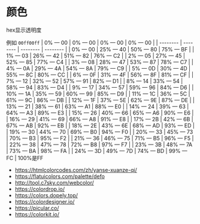 # 颜色

<CssDemo :css-list='cssList' :show-font='font'/>

<script setup>

    import { h, ref } from 'vue'
    let cssList= ref([
  {color:'cyan'},
  {color:'#00ff00'},
  {color:'rgb(213,122,125)'},
  {color:'hsl(30,100%,50%)'},
  {color:'hsla(30,100%,50%,.3)'},
  {color:'hwb(1.5708rad 20% 10% / 0.7)'},

])
 let font=ref(true)
</script>
hex显示透明度

例如
`00ff00ff`
 | 0% — 00  | 0% — 00  | 0% — 00  | 0% — 00  |
 | -------- | -------- | -------- | -------- |
 | 0% — 00  | 25% — 40 | 50% — 80 | 75% — BF |
 | 1% — 03  | 26% — 42 | 51% — 82 | 76% — C2 |
 | 2% — 05  | 27% — 45 | 52% — 85 | 77% — C4 |
 | 3% — 08  | 28% — 47 | 53% — 87 | 78% — C7 |
 | 4% — 0A  | 29% — 4A | 54% — 8A | 79% — C9 |
 | 5% — 0D  | 30% — 4D | 55% — 8C | 80% — CC |
 | 6% — 0F  | 31% — 4F | 56% — 8F | 81% — CF |
 | 7% — 12  | 32% — 52 | 57% — 91 | 82% — D1 |
 | 8% — 14  | 33% — 54 | 58% — 94 | 83% — D4 |
 | 9% — 17  | 34% — 57 | 59% — 96 | 84% — D6 |
 | 10% — 1A | 35% — 59 | 60% — 99 | 85% — D9 |
 | 11% — 1C | 36% — 5C | 61% — 9C | 86% — DB |
 | 12% — 1F | 37% — 5E | 62% — 9E | 87% — DE |
 | 13% — 21 | 38% — 61 | 63% — A1 | 88% — E0 |
 | 14% — 24 | 39% — 63 | 64% — A3 | 89% — E3 |
 | 15% — 26 | 40% — 66 | 65% — A6 | 90% — E6 |
 | 16% — 29 | 41% — 69 | 66% — A8 | 91% — E8 |
 | 17% — 2B | 42% — 6B | 67% — AB | 92% — EB |
 | 18% — 2E | 43% — 6E | 68% — AD | 93% — ED |
 | 19% — 30 | 44% — 70 | 69% — B0 | 94% — F0 |
 | 20% — 33 | 45% — 73 | 70% — B3 | 95% — F2 |
 | 21% — 36 | 46% — 75 | 71% — B5 | 96% — F5 |
 | 22% — 38 | 47% — 78 | 72% — B8 | 97% — F7 |
 | 23% — 3B | 48% — 7A | 73% — BA | 98% — FA |
 | 24% — 3D | 49% — 7D | 74% — BD | 99% — FC |
100%是FF

- <https://htmlcolorcodes.com/zh/yanse-xuanze-qi/>
- <https://flatuicolors.com/palette/defo>
- <http://tool.c7sky.com/webcolor/>
- <https://colordrop.io/>
- <https://colors.dopely.top/>
- <https://colordesigner.io/>
- <https://picular.co/>
- <https://colorkit.io/>
